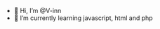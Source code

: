 - 👋 Hi, I’m @V-inn
- 🌱 I’m currently learning javascript, html and php

<!---
V-inn/V-inn is a ✨ special ✨ repository because its `README.md` (this file) appears on your GitHub profile.
You can click the Preview link to take a look at your changes.
--->
